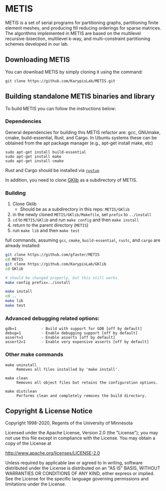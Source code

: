 # METIS 

METIS is a set of serial programs for partitioning graphs, partitioning finite element meshes, 
and producing fill reducing orderings for sparse matrices. The algorithms implemented in 
METIS are based on the multilevel recursive-bisection, multilevel k-way, and multi-constraint 
partitioning schemes developed in our lab.

##  Downloading METIS

You can download METIS by simply cloning it using the command:
```
git clone https://github.com/KarypisLab/METIS.git
```

## Building standalone METIS binaries and library

To build METIS you can follow the instructions below:

### Dependencies

General dependencies for building this METIS refactor are: gcc, GNUmake, cmake, build-essential, Rust, and Cargo. 
In Ubuntu systems these can be obtained from the apt package manager (e.g., apt-get install make, etc) 

```
sudo apt-get install build-essential
sudo apt-get install make
sudo apt-get install cmake
```

Rust and Cargo should be installed via [`rustup`](https://rustup.rs/)

In addition, you need to clone [GKlib](https://github.com/KarypisLab/GKlib) as a subdirectory of METIS.

### Building

1. Clone Gklib
    - Should be as a subdirectory in this repo: `METIS/GKlib`
2. in the newly cloned `METIS/GKlib/Makefile`, set `prefix` to `../install`
3. `cd` to `METIS/GKlib` and run `make config` and then `make install`
4. return to the parent directory (`METIS`)
5. run `make lib` and then `make test`

full commands, assuming `gcc`, `cmake`, `build-essential`, `rustc`, and `cargo` are already installed:
```sh
git clone https://github.com/gfaster/METIS
cd METIS
git clone https://github.com/KarypisLab/GKlib
cd GKlib

# should be changed properly, but this still works
make config prefix=../install 

make install
cd ..
make lib
make test
```

### Advanced debugging related options:

    gdb=1           - Build with support for GDB [off by default]
    debug=1         - Enable debugging support [off by default]
    assert=1        - Enable asserts [off by default]
    assert2=1       - Enable very expensive asserts [off by default]

### Other make commands

    make uninstall
         Removes all files installed by 'make install'.

    make clean
         Removes all object files but retains the configuration options.

    make distclean
         Performs clean and completely removes the build directory.


## Copyright & License Notice
Copyright 1998-2020, Regents of the University of Minnesota

Licensed under the Apache License, Version 2.0 (the "License"); you may not use this file except in compliance with the License. You may obtain a copy of the License at

http://www.apache.org/licenses/LICENSE-2.0

Unless required by applicable law or agreed to in writing, software distributed under the License is distributed on an "AS IS" BASIS, WITHOUT WARRANTIES OR CONDITIONS OF ANY KIND, either express or implied. See the License for the specific language governing permissions and limitations under the License.

